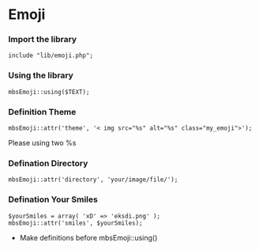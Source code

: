# Emoji

### Import the library
	include "lib/emoji.php";

### Using the library
	mbsEmoji::using($TEXT);

### Definition Theme
	mbsEmoji::attr('theme', '< img src="%s" alt="%s" class="my_emoji">'); 
Please using two %s

### Defination Directory
	mbsEmoji::attr('directory', 'your/image/file/'); 

### Defination Your Smiles
	$yourSmiles = array( 'xD' => 'eksdi.png' );
	mbsEmoji::attr('smiles', $yourSmiles);

* Make definitions before mbsEmoji::using()
